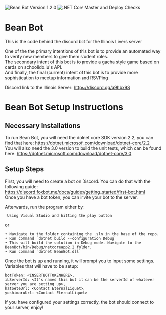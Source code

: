 ![Bean Bot Version 1.2.0](https://img.shields.io/badge/Bean%20Bot%20Version-1.2.0-green?style=plastic) ![.NET Core Master and Deploy Checks](https://github.com/EternalLiquet/BeanBot/workflows/.NET%20Core%20Master%20and%20Deploy%20Checks/badge.svg?branch=master)
# Bean Bot
This is the code behind the discord bot for the Illinois Livers server

One of the the primary intentions of this bot is to provide an automated way to verify new members to give them student roles.  
The secondary intent of this bot is to provide a gacha style game based on cards on schoolido.lu's API.  
And finally, the final (current) intent of this bot is to provide more sophistication to meetup information and RSVPing  
  
Discord link to the Illinois Server: https://discord.gg/a9hbx9S

# Bean Bot Setup Instructions

## Necessary Installations
To run Bean Bot, you will need the dotnet core SDK version 2.2, you can find that here: https://dotnet.microsoft.com/download/dotnet-core/2.2  
You will also need the 3.0 version to build the unit tests, which can be found here: https://dotnet.microsoft.com/download/dotnet-core/3.0

## Setup Steps
First, you will need to create a bot on Discord. You can do that with the following guide: https://discord.foxbot.me/docs/guides/getting_started/first-bot.html  
Once you have a bot token, you can invite your bot to the server. 

Afterwards, run the program either by:

     Using Visual Studio and hitting the play button

or


    • Navigate to the folder containing the .sln in the base of the repo.  
    • Run command `dotnet build --configuration Debug`  
    • This will build the solution in Debug mode. Navigate to the BeanBot/bin/Debug/netcoreapp2.2 folder.   
    • Run command `dotnet BeanBot.dll`

Once the bot is up and running, it will prompt you to input some settings.  
Variables that will have to be setup: 

    botToken: <INSERTBOTTOKENHERE>,  
    iLServerId: <It's named this but it can be the serverId of whatever server you are setting up>,  
    hatoeteUrl: <Contact EternalLiquet>,  
    yoshimaruUrl: <Contact EternalLiquet>  


If you have configured your settings correctly, the bot should connect to your server, enjoy!
